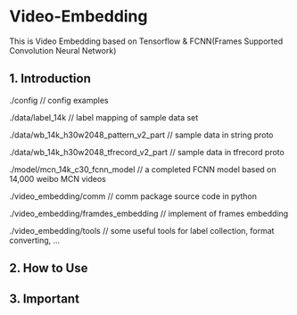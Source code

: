 # Video-Embedding

This is Video Embedding based on Tensorflow & FCNN(Frames Supported Convolution Neural Network) 


## 1. Introduction

./config	                             // config examples

./data/label_14k                         // label mapping of sample data set

./data/wb_14k_h30w2048_pattern_v2_part   // sample data in string proto

./data/wb_14k_h30w2048_tfrecord_v2_part  // sample data in tfrecord proto

./model/mcn_14k_c30_fcnn_model           // a completed FCNN model based on 14,000 weibo MCN videos

./video_embedding/comm                   // comm package  source code in python 

./video_embedding/framdes_embedding		 // implement of frames embedding

./video_embedding/tools                  // some useful tools for label collection, format converting, ...



## 2. How to Use


## 3. Important



